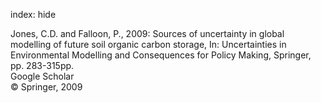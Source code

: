 index: hide

<div class="Citation">

  <div class="Citation-body">
    <div class="Citation-text">Jones, C.D. and Falloon, P., 2009: Sources of uncertainty in global modelling of future soil organic carbon storage, In: <span class="Article-bookTitle">Uncertainties in Environmental Modelling and Consequences for Policy Making, </span>Springer, pp. 283-315pp.</div>
    <div class="Citation-links">
      <div class="CitationLink" data-href="https://scholar.google.com/scholar?q=Sources+of+uncertainty+in+global+modelling+of+future+soil+organic+carbon+storage">
        <div class="CitationLink-icon CitationLink-Scholar"></div>
        <div class="CitationLink-text">Google Scholar</div>
      </div>
    </div>
  </div>
</div>


<div class="Citation-copy">
&copy; Springer, 2009
</div>